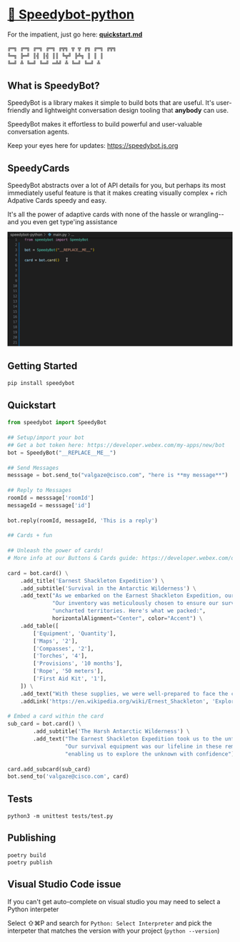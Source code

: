 # [🐍 Speedybot-python](https://pypi.org/project/speedybot)

For the impatient, just go here: **[quickstart.md](./quickstart.md)**

```md
╔═╗ ╔═╗ ╔═╗ ╔═╗ ╔╦╗ ╦ ╦ ╔╗ ╔═╗ ╔╦╗
╚═╗ ╠═╝ ║╣ ║╣ ║║ ╚╦╝ ╠╩╗ ║ ║ ║  
╚═╝ ╩ ╚═╝ ╚═╝ ═╩╝ ╩ ╚═╝ ╚═╝ ╩
```

## What is SpeedyBot?

SpeedyBot is a library makes it simple to build bots that are useful. It's user-friendly and lightweight conversation design tooling that **anybody** can use.

SpeedyBot makes it effortless to build powerful and user-valuable conversation agents.

Keep your eyes here for updates: https://speedybot.js.org

## SpeedyCards

SpeedyBot abstracts over a lot of API details for you, but perhaps its most immediately useful feature is that it makes creating visually complex + rich Adpative Cards speedy and easy.

It's all the power of adaptive cards with none of the hassle or wrangling-- and you even get type'ing assistance

![speedycard](https://raw.githubusercontent.com/valgaze/speedybot-python/main/assets/speedycard.gif)

## Getting Started

```
pip install speedybot
```

## Quickstart

```python
from speedybot import SpeedyBot

## Setup/import your bot
## Get a bot token here: https://developer.webex.com/my-apps/new/bot
bot = SpeedyBot("__REPLACE__ME__")

## Send Messages
messsage = bot.send_to("valgaze@cisco.com", "here is **my message**")

## Reply to Messages
roomId = messsage['roomId']
messageId = messsage['id']

bot.reply(roomId, messageId, 'This is a reply')

## Cards + fun

## Unleash the power of cards!
# More info at our Buttons & Cards guide: https://developer.webex.com/docs/buttons-and-cards

card = bot.card() \
    .add_title('Earnest Shackleton Expedition') \
    .add_subtitle('Survival in the Antarctic Wilderness') \
    .add_text("As we embarked on the Earnest Shackleton Expedition, our success hinged on the equipment we carried. "
              "Our inventory was meticulously chosen to ensure our survival in the harsh Antarctic wilderness and guide us through "
              "uncharted territories. Here's what we packed:",
              horizontalAlignment="Center", color="Accent") \
    .add_table([
        ['Equipment', 'Quantity'],
        ['Maps', '2'],
        ['Compasses', '2'],
        ['Torches', '4'],
        ['Provisions', '10 months'],
        ['Rope', '50 meters'],
        ['First Aid Kit', '1'],
    ]) \
    .add_text("With these supplies, we were well-prepared to face the challenges that lay ahead") \
    .addLink('https://en.wikipedia.org/wiki/Ernest_Shackleton', 'Explore Earnest Shackleton Expedition') \

# Embed a card within the card
sub_card = bot.card() \
        .add_subtitle('The Harsh Antarctic Wilderness') \
        .add_text("The Earnest Shackleton Expedition took us to the unforgiving Antarctic wilderness, filled with extreme cold, isolation, and constant danger. "
                  "Our survival equipment was our lifeline in these remote landscapes, ensuring our safety and "
                  "enabling us to explore the unknown with confidence")

card.add_subcard(sub_card)
bot.send_to('valgaze@cisco.com', card)

```

## Tests

```
python3 -m unittest tests/test.py
```

## Publishing

```
poetry build
poetry publish
```

## Visual Studio Code issue

If you can't get auto-complete on visual studio you may need to select a Python interpeter

Select ⇧⌘P and search for `Python: Select Interpreter` and pick the interpeter that matches the version with your project (`python --version`)
